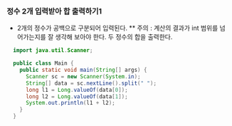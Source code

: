 ### 정수 2개 입력받아 합 출력하기1
  - 2개의 정수가 공백으로 구분되어 입력된다. ** 주의 : 계산의 결과가 int 범위를 넘어가는지를 잘 생각해 보아야 한다. 두 정수의 합을 출력한다.
```java
  import java.util.Scanner;

  public class Main {
    public static void main(String[] args) {
      Scanner sc = new Scanner(System.in);
      String[] data = sc.nextLine().split(" ");
      long l1 = Long.valueOf(data[0]);
      long l2 = Long.valueOf(data[1]);
      System.out.println(l1 + l2);
    }
  }
```
